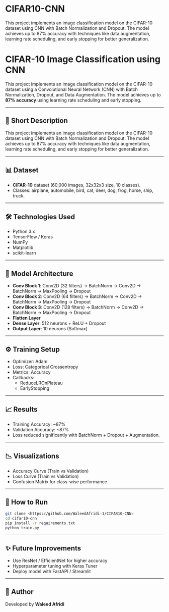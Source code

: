 # CIFAR10-CNN
This project implements an image classification model on the CIFAR-10 dataset using CNN with Batch Normalization and Dropout. The model achieves up to 87% accuracy with techniques like data augmentation, learning rate scheduling, and early stopping for better generalization.


# CIFAR-10 Image Classification using CNN

This project implements an image classification model on the CIFAR-10 dataset using a Convolutional Neural Network (CNN) with Batch Normalization, Dropout, and Data Augmentation. The model achieves up to **87% accuracy** using learning rate scheduling and early stopping.

---

## 📌 Short Description
This project implements an image classification model on the CIFAR-10 dataset using CNN with Batch Normalization and Dropout. The model achieves up to 87% accuracy with techniques like data augmentation, learning rate scheduling, and early stopping for better generalization.

---

## 📊 Dataset
- **CIFAR-10** dataset (60,000 images, 32x32x3 size, 10 classes).  
- Classes: airplane, automobile, bird, cat, deer, dog, frog, horse, ship, truck.

---

## 🛠️ Technologies Used
- Python 3.x  
- TensorFlow / Keras  
- NumPy  
- Matplotlib  
- scikit-learn  

---

## 🚀 Model Architecture
- **Conv Block 1**: Conv2D (32 filters) → BatchNorm → Conv2D → BatchNorm → MaxPooling → Dropout  
- **Conv Block 2**: Conv2D (64 filters) → BatchNorm → Conv2D → BatchNorm → MaxPooling → Dropout  
- **Conv Block 3**: Conv2D (128 filters) → BatchNorm → Conv2D → BatchNorm → MaxPooling → Dropout  
- **Flatten Layer**  
- **Dense Layer**: 512 neurons + ReLU + Dropout  
- **Output Layer**: 10 neurons (Softmax)  

---

## ⚙️ Training Setup
- Optimizer: Adam  
- Loss: Categorical Crossentropy  
- Metrics: Accuracy  
- Callbacks:  
  - ReduceLROnPlateau  
  - EarlyStopping  

---

## 📈 Results
- Training Accuracy: ~87%  
- Validation Accuracy: ~87%  
- Loss reduced significantly with BatchNorm + Dropout + Augmentation.  

---

## 📉 Visualizations
- Accuracy Curve (Train vs Validation)  
- Loss Curve (Train vs Validation)  
- Confusion Matrix for class-wise performance  

---

## 📂 How to Run
```bash
git clone <https://github.com/WaleedAfridi-1/CIFAR10-CNN>
cd cifar10-cnn
pip install -r requirements.txt
python train.py
```

---

## ✨ Future Improvements
- Use ResNet / EfficientNet for higher accuracy  
- Hyperparameter tuning with Keras Tuner  
- Deploy model with FastAPI / Streamlit  

---

## 🙌 Author
Developed by **Waleed Afridi**  
